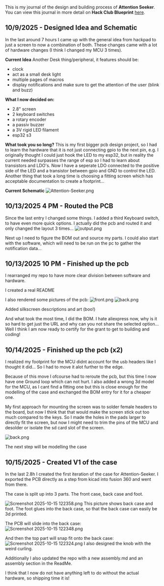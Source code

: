 <!--
  ===================    !!READ THIS NOTICE!!   ====================
  DO NOT edit this file manually. Your changes WILL BE OVERWRITTEN!
  This journal is auto generated and updated by Hack Club Blueprint.
  To edit this file, please edit your journal entries on Blueprint.
  ==================================================================
-->

This is my journal of the design and building process of **Attention Seeker**.  
You can view this journal in more detail on **Hack Club Blueprint** [here](https://blueprint.hackclub.com/projects/83).


## 10/9/2025 - Designed Idea and Schematic  

In the last around 7 hours I came up with the general idea from hackpad to just a screen to now a combination of both. These changes came with a lot of hardware changes (I think I changed my MCU 3 times).

**Current Idea**
Another Desk thing/peripheral, it features should be:

- clock
- act as a small desk light
- multiple pages of macros
- display notifications and make sure to get the attention of the user (blink and buzz)

**What I now decided on:**

- 2.8" screen
- 2 keyboard switches
- a rotary encoder
- a passiv buzzer
- a 3V rigid LED filament
- esp32 s3

**What took you so long?**
This is my first bigger pcb design project, so I had to learn the hardware that it is not just connecting gpio to the next pin, e.g. I originally thought I could just hook the LED to my esp32, but in reality the current needed surpasses the range of esp so I had to learn about transistors and LDO's. Now I have a seperate LDO connected to the positive side of the LED and a transistor between gpio and GND to control the LED. Another thing that took a long time is choosing a fitting screen which has acceptable documentation to create a footprint...

**Current Schematic**
![Attention-Seeker.png](https://blueprint.hackclub.com/user-attachments/blobs/proxy/eyJfcmFpbHMiOnsiZGF0YSI6MTI2OCwicHVyIjoiYmxvYl9pZCJ9fQ==--34acfc6d66a58de421981055249836b42499548d/Attention-Seeker.png)  

## 10/13/2025 4 PM - Routed the PCB  

Since the last entry I changed some things. I added a third Keyboard switch, to have even more quick options. I actually did the pcb and routed it and only changed the layout 3 times...
![output.png](https://blueprint.hackclub.com/user-attachments/blobs/proxy/eyJfcmFpbHMiOnsiZGF0YSI6MTk5MiwicHVyIjoiYmxvYl9pZCJ9fQ==--efbace43c01356155d62ece8f05be885189d7fc4/output.png)

Next up I need to figure the BOM out and source my parts. I could also start with the software, which will need to be run on the pc to gather the notification data...
  

## 10/13/2025 10 PM - Finished up the pcb  

I rearranged my repo to have more clear division between software and hardware.

I created a real README

I also rendered some pictures of the pcb:
![front.png](https://blueprint.hackclub.com/user-attachments/blobs/proxy/eyJfcmFpbHMiOnsiZGF0YSI6MjA4MiwicHVyIjoiYmxvYl9pZCJ9fQ==--bda2edc60b9e35f0f85a848c0ce3614684987036/front.png)
![back.png](https://blueprint.hackclub.com/user-attachments/blobs/proxy/eyJfcmFpbHMiOnsiZGF0YSI6MjA4MywicHVyIjoiYmxvYl9pZCJ9fQ==--16d5a55ab9acb319c2304829daeeae1f727d04b5/back.png)

Added silkscreen descriptions and art (boo!)

And what took the most time, I did the BOM. I hate aliexpress now, why is it so hard to get just the URL and why can you not share the selected option... Well I think I am now ready to certify for the grant to get to building and coding!   

## 10/14/2025 - Finished up the pcb (x2)  

I realized my footprint for the MCU didnt account for the usb headers like I thought it did... So I had to move it alot further to the edge.

Because of this move I ofcourse had to reroute the pcb, but this time I now have one Ground loop which can not hurt. I also added a wrong 3d model for the MCU, as I cant find a fitting one but this is close enough for the modelling of the case and exchanged the BOM entry for it for a cheaper one.

My first approach for mounting the screen was to solder female headers to the board, but now I think that that would make the screen stick out too much compared to the keys. So I made the holes in the pads larger to directly fit the screen, but now I might need to trim the pins of the MCU and desolder or isolate the sd card slot of the screen.

![back.png](https://blueprint.hackclub.com/user-attachments/blobs/proxy/eyJfcmFpbHMiOnsiZGF0YSI6MjE4NywicHVyIjoiYmxvYl9pZCJ9fQ==--937ad06004395fed149f2458357d132e83a1cb7e/back.png)

The next step will be modelling the case  

## 10/15/2025 - Created V1 of the case  

In the last 2.8h I created the first iteration of the case for Attention-Seeker. I exported the PCB directly as a step from kicad into fusion 360 and went from there. 

The case is split up into 3 parts. The front case, back case and foot. 

![Screenshot 2025-10-15 122358.png](https://blueprint.hackclub.com/user-attachments/blobs/proxy/eyJfcmFpbHMiOnsiZGF0YSI6MjM3MSwicHVyIjoiYmxvYl9pZCJ9fQ==--27aaeb3c0dc52d1304a20e78a337978ae390fd43/Screenshot%202025-10-15%20122358.png)
This picture shows back case and foot. The foot glues into the back case, so that the back case can easily be 3d printed. 

The PCB will slide into the back case:
![Screenshot 2025-10-15 122348.png](https://blueprint.hackclub.com/user-attachments/blobs/proxy/eyJfcmFpbHMiOnsiZGF0YSI6MjM3NCwicHVyIjoiYmxvYl9pZCJ9fQ==--18c9172a06ea9346be69711b8a2d06527ac2804a/Screenshot%202025-10-15%20122348.png)

And then the top part will snap fit onto the back case:
![Screenshot 2025-10-15 122324.png](https://blueprint.hackclub.com/user-attachments/blobs/proxy/eyJfcmFpbHMiOnsiZGF0YSI6MjM3NSwicHVyIjoiYmxvYl9pZCJ9fQ==--ea31550f6fe32dd60f612d41367b5050a216b289/Screenshot%202025-10-15%20122324.png)
I also designed the knob with the weird curling.

Additionally I also updated the repo with a new assembly.md and an assembly section in the ReadMe.

I think that I now do not have anything left to do without the actual hardware, so shipping time it is!


  

